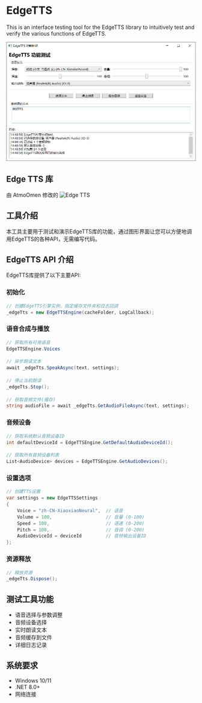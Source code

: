 # EdgeTTS

This is an interface testing tool for the EdgeTTS library to intuitively test and verify the various functions of EdgeTTS.

![EdgeTTS测试应用界面](EdgeTTSTest.png)

## Edge TTS 库

由 AtmoOmen 修改的 ![Edge TTS](https://github.com/AtmoOmen/EdgeTTS)

## 工具介绍

本工具主要用于测试和演示EdgeTTS库的功能，通过图形界面让您可以方便地调用EdgeTTS的各种API，无需编写代码。

## EdgeTTS API 介绍

EdgeTTS库提供了以下主要API:

### 初始化

```csharp
// 创建EdgeTTS引擎实例，指定缓存文件夹和日志回调
_edgeTts = new EdgeTTSEngine(cacheFolder, LogCallback);
```

### 语音合成与播放

```csharp
// 获取所有可用语音
EdgeTTSEngine.Voices

// 异步朗读文本
await _edgeTts.SpeakAsync(text, settings);

// 停止当前朗读
_edgeTts.Stop();

// 获取音频文件(缓存)
string audioFile = await _edgeTts.GetAudioFileAsync(text, settings);
```

### 音频设备

```csharp
// 获取系统默认音频设备ID
int defaultDeviceId = EdgeTTSEngine.GetDefaultAudioDeviceId();

// 获取所有音频设备列表
List<AudioDevice> devices = EdgeTTSEngine.GetAudioDevices();
```

### 设置选项

```csharp
// 创建TTS设置
var settings = new EdgeTTSSettings
{
    Voice = "zh-CN-XiaoxiaoNeural",  // 语音
    Volume = 100,                    // 音量 (0-100)
    Speed = 100,                     // 语速 (0-200)
    Pitch = 100,                     // 音调 (0-200)
    AudioDeviceId = deviceId         // 音频输出设备ID
};
```

### 资源释放

```csharp
// 释放资源
_edgeTts.Dispose();
```

## 测试工具功能

- 语音选择与参数调整
- 音频设备选择
- 实时朗读文本
- 音频缓存到文件
- 详细日志记录

## 系统要求

- Windows 10/11
- .NET 8.0+
- 网络连接 
